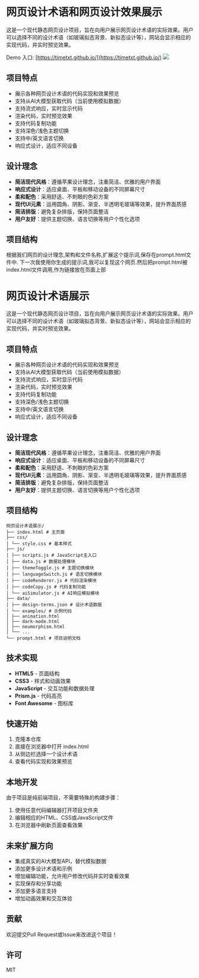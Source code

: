 # 网页设计术语和网页设计效果展示


这是一个现代静态网页设计项目，旨在向用户展示网页设计术语的实际效果。用户可以选择不同的设计术语（如玻璃拟态背景、新拟态设计等），网站会显示相应的实现代码，并实时预览效果。

Demo 入口: [https://timetxt.github.io/](https://timetxt.github.io/)
![](https://timetxt.github.io/screenshot.png?w=200&h=400)

## 项目特点

- 展示各种网页设计术语的代码实现和效果预览
- 支持从AI大模型获取代码（当前使用模拟数据）
- 支持流式响应，实时显示代码
- 渲染代码，实时预览效果
- 支持代码复制功能
- 支持深色/浅色主题切换
- 支持中/英文语言切换
- 响应式设计，适应不同设备

## 设计理念

- **简洁现代风格**：遵循苹果设计理念，注重简洁、优雅的用户界面
- **响应式设计**：适应桌面、平板和移动设备的不同屏幕尺寸
- **柔和配色**：采用舒适、不刺眼的色彩方案
- **现代UI元素**：运用圆角、阴影、渐变、半透明毛玻璃等效果，提升界面质感
- **简洁排版**：避免复杂排版，保持页面整洁
- **用户友好**：提供主题切换、语言切换等用户个性化选项

## 项目结构

根据我们网页的设计理念,架构和文件名称,扩展这个提示词,保存在prompt.html文件中. 下一次我使用你生成的提示词,我可以复现这个网页.然后把prompt.html被index.html文件调用,作为链接放在页面上部


# 网页设计术语展示

这是一个现代静态网页设计项目，旨在向用户展示网页设计术语的实际效果。用户可以选择不同的设计术语（如玻璃拟态背景、新拟态设计等），网站会显示相应的实现代码，并实时预览效果。

## 项目特点

- 展示各种网页设计术语的代码实现和效果预览
- 支持从AI大模型获取代码（当前使用模拟数据）
- 支持流式响应，实时显示代码
- 渲染代码，实时预览效果
- 支持代码复制功能
- 支持深色/浅色主题切换
- 支持中/英文语言切换
- 响应式设计，适应不同设备

## 设计理念

- **简洁现代风格**：遵循苹果设计理念，注重简洁、优雅的用户界面
- **响应式设计**：适应桌面、平板和移动设备的不同屏幕尺寸
- **柔和配色**：采用舒适、不刺眼的色彩方案
- **现代UI元素**：运用圆角、阴影、渐变、半透明毛玻璃等效果，提升界面质感
- **简洁排版**：避免复杂排版，保持页面整洁
- **用户友好**：提供主题切换、语言切换等用户个性化选项

## 项目结构
```
网页设计术语展示/
├── index.html # 主页面
├── css/
│ └── style.css # 基本样式
├── js/
│ ├── scripts.js # JavaScript主入口
│ ├── data.js # 数据处理模块
│ ├── themeToggle.js # 主题切换模块
│ ├── languageSwitch.js # 语言切换模块
│ ├── codeRenderer.js # 代码渲染模块
│ ├── codeCopy.js # 代码复制功能
│ └── aiSimulator.js # AI响应模拟模块
├── data/
│ ├── design-terms.json # 设计术语数据
│ └── examples/ # 示例代码
│ ├── animation.html
│ ├── dark-mode.html
│ ├── neumorphism.html
│ └── ...
└── prompt.html # 项目说明文档
```

## 技术实现

- **HTML5** - 页面结构
- **CSS3** - 样式和动画效果
- **JavaScript** - 交互功能和数据处理
- **Prism.js** - 代码高亮
- **Font Awesome** - 图标库

## 快速开始

1. 克隆本仓库
2. 直接在浏览器中打开 index.html
3. 从侧边栏选择一个设计术语
4. 查看代码实现和效果预览

## 本地开发

由于项目是纯前端项目，不需要特殊的构建步骤：

1. 使用任意代码编辑器打开项目文件夹
2. 编辑相应的HTML、CSS或JavaScript文件
3. 在浏览器中刷新页面查看效果

## 未来扩展方向

- 集成真实的AI大模型API，替代模拟数据
- 添加更多设计术语和示例
- 增加编辑功能，允许用户修改代码并实时查看效果
- 实现保存和分享功能
- 添加更多语言支持
- 增加动画效果和交互体验

## 贡献

欢迎提交Pull Request或Issue来改进这个项目！

## 许可

MIT